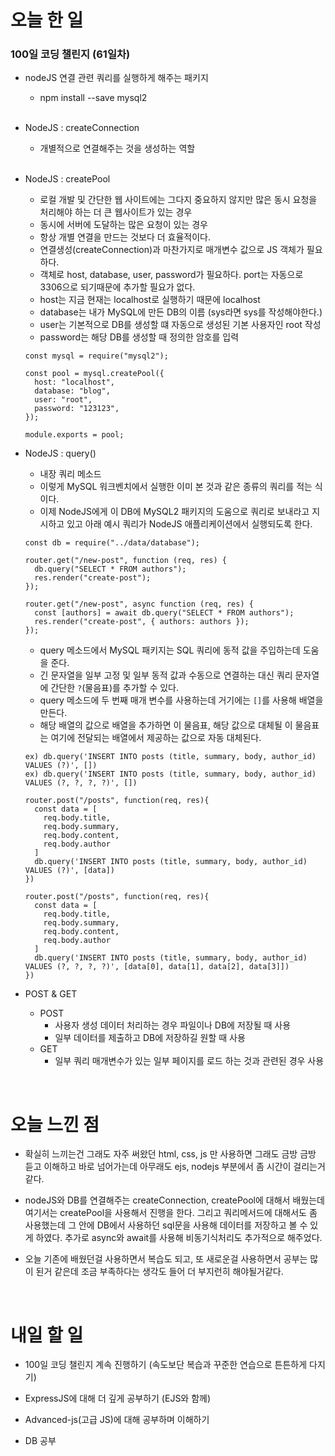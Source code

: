# 오늘 한 일

### 100일 코딩 챌린지 (61일차)

- nodeJS 연결 관련 쿼리를 실행하게 해주는 패키지

  - npm install --save mysql2

  <br />

- NodeJS : createConnection

  - 개별적으로 연결해주는 것을 생성하는 역할

  <br />

- NodeJS : createPool

  - 로컬 개발 및 간단한 웹 사이트에는 그다지 중요하지 않지만 많은 동시 요청을 처리해야 하는 더 큰 웹사이트가 있는 경우
  - 동시에 서버에 도달하는 많은 요청이 있는 경우
  - 항상 개별 연결을 만드는 것보다 더 효율적이다.
  - 연결생성(createConnection)과 마찬가지로 매개변수 값으로 JS 객체가 필요하다.
  - 객체로 host, database, user, password가 필요하다. port는 자동으로 3306으로 되기때문에 추가할 필요가 없다.
  - host는 지금 현재는 localhost로 실행하기 때문에 localhost
  - database는 내가 MySQL에 만든 DB의 이름 (sys라면 sys를 작성해야한다.)
  - user는 기본적으로 DB를 생성할 떄 자동으로 생성된 기본 사용자인 root 작성
  - password는 해당 DB를 생성할 때 정의한 암호를 입력

  ```
  const mysql = require("mysql2");

  const pool = mysql.createPool({
    host: "localhost",
    database: "blog",
    user: "root",
    password: "123123",
  });

  module.exports = pool;
  ```

- NodeJS : query()

  - 내장 쿼리 메소드
  - 이렇게 MySQL 워크벤치에서 실행한 이미 본 것과 같은 종류의 쿼리를 적는 식이다.
  - 이제 NodeJS에게 이 DB에 MySQL2 패키지의 도움으로 쿼리로 보내라고 지시하고 있고 아래 예시 쿼리가 NodeJS 애플리케이션에서 실행되도록 한다.

  ```
  const db = require("../data/database");

  router.get("/new-post", function (req, res) {
    db.query("SELECT * FROM authors");
    res.render("create-post");
  });

  router.get("/new-post", async function (req, res) {
    const [authors] = await db.query("SELECT * FROM authors");
    res.render("create-post", { authors: authors });
  });
  ```

  - query 메소드에서 MySQL 패키지는 SQL 쿼리에 동적 값을 주입하는데 도움을 준다.
  - 긴 문자열을 일부 고정 및 일부 동적 값과 수동으로 연결하는 대신 쿼리 문자열에 간단한 `?`(물음표)를 추가할 수 있다.
  - query 메소드에 두 번째 매개 변수를 사용하는데 거기에는 `[]`를 사용해 배열을 만든다.
  - 해당 배열의 값으로 배열을 추가하면 이 물음표, 해당 값으로 대체될 이 물음표는 여기에 전달되는 배열에서 제공하는 값으로 자동 대체된다.

  ```
  ex) db.query('INSERT INTO posts (title, summary, body, author_id) VALUES (?)', [])
  ex) db.query('INSERT INTO posts (title, summary, body, author_id) VALUES (?, ?, ?, ?)', [])

  router.post("/posts", function(req, res){
    const data = [
      req.body.title,
      req.body.summary,
      req.body.content,
      req.body.author
    ]
    db.query('INSERT INTO posts (title, summary, body, author_id) VALUES (?)', [data])
  })

  router.post("/posts", function(req, res){
    const data = [
      req.body.title,
      req.body.summary,
      req.body.content,
      req.body.author
    ]
    db.query('INSERT INTO posts (title, summary, body, author_id) VALUES (?, ?, ?, ?)', [data[0], data[1], data[2], data[3]])
  })
  ```

- POST & GET

  - POST
    - 사용자 생성 데이터 처리하는 경우 파일이나 DB에 저장될 때 사용
    - 일부 데이터를 제출하고 DB에 저장하길 원할 때 사용
  - GET
    - 일부 쿼리 매개변수가 있는 일부 페이지를 로드 하는 것과 관련된 경우 사용

<br />

# 오늘 느낀 점

- 확실히 느끼는건 그래도 자주 써왔던 html, css, js 만 사용하면 그래도 금방 금방 듣고 이해하고 바로 넘어가는데 아무래도 ejs, nodejs 부분에서 좀 시간이 걸리는거같다.

- nodeJS와 DB를 연결해주는 createConnection, createPool에 대해서 배웠는데 여기서는 createPool을 사용해서 진행을 한다. 그리고 쿼리메서드에 대해서도 좀 사용했는데 그 안에 DB에서 사용하던 sql문을 사용해 데이터를 저장하고 볼 수 있게 하였다. 추가로 async와 await를 사용해 비동기식처리도 추가적으로 해주었다.

- 오늘 기존에 배웠던걸 사용하면서 복습도 되고, 또 새로운걸 사용하면서 공부는 많이 된거 같은데 조금 부족하다는 생각도 들어 더 부지런히 해야될거같다.

<br />

# 내일 할 일

- 100일 코딩 챌린지 계속 진행하기 (속도보단 복습과 꾸준한 연습으로 튼튼하게 다지기)

- ExpressJS에 대해 더 깊게 공부하기 (EJS와 함께)

- Advanced-js(고급 JS)에 대해 공부하며 이해하기

- DB 공부
